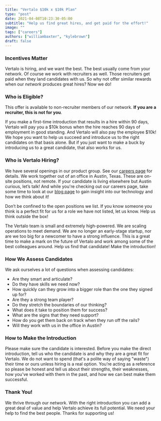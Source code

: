 ```yaml
---
title: "Vertalo $10k x $10k Plan"
type: "post"
date: 2021-04-08T10:23:30-05:00
subtitle: "Help us find great hires, and get paid for the effort!"
image: ""
tags: ["careers"]
authors: ["williambaxter", "kylebrown"]
draft: false
---
```


### Incentives Matter
Vertalo is hiring, and we want the best. The best usually come from your network. Of course we work with recruiters as well. Those recruiters get paid when they land candidates with us. So why not offer similar rewards when our *network* produces great hires? Now we do!

### Who is Eligible?
This offer is available to non-recruiter members of our network. **If you are a recruiter, this is not for you**.

If you make a first-time introduction that results in a hire within 90 days, Vertalo will pay you a $10k bonus when the hire reaches 90 days of employment in good standing. And Vertalo will also pay the employee $10k! We hope you want to help us succeed and introduce us to the right candidates on that basis alone. But if you just want to make a buck by introducing us to a great candidate, that also works for us.

### Who is Vertalo Hiring?
We have several openings in our product group. See our [careers page](https://tech.vertalo.com/careers) for  details. We work together out of an office in Austin, Texas. These are on-site positions, not remote. If your candidate is living elsewhere but Austin curious, let’s talk! And while you're checking out our careers page, take some time to look at our [blog page](https://tech.vertalo.com/blog) to gain insight into our technology and how we think about it!

Don’t be confined to the open positions we list. If you know someone you think is a perfect fit for us for a role we have not listed, let us know. Help us think outside the box!

The Vertalo team is small and extremely high-powered. We are scaling operations to meet demand. We are no longer an early-stage startup, nor are we too big for a newcomer to have a strong influence. This is a great time to make a mark on the future of Vertalo and work among some of the best colleagues around. Help us find that candidate! Make the introduction!

### How We Assess Candidates
We ask ourselves a lot of questions when assessing candidates:
- Are they smart and articulate?
- Do they have skills we need now?
- How quickly can they grow into a bigger role than the one they signed up for?
- Are they a strong team player?
- Do they stretch the boundaries of our thinking?
- What does it take to position them for success?
- What are the signs that they need support?
- How do you get them back on track when they run off the rails?
- Will they work with us in the office in Austin?

### How to Make the Introduction
Please make sure the candidate is interested. Before you make the direct introduction, tell us who the candidate is and why they are a great fit for Vertalo. We do not want to spend (that's a polite way of saying "waste") their time or ours unless hiring is a real option. You’re acting as a reference so please be honest and tell us about their strengths, their weaknesses, how you’ve worked with them in the past, and how we can best make them successful.

### Thank You!
We thrive through our network. With the right introduction you can add a great deal of value and help Vertalo achieve its full potential. We need your help to find the best people. Thanks for supporting us!
